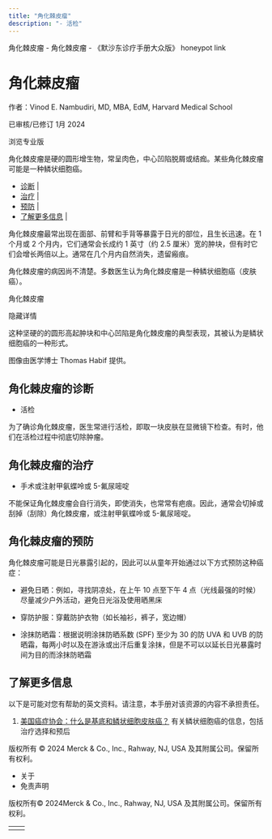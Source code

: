 ```yaml
---
title: "角化棘皮瘤"
description: "- 活检"
---
```


﻿角化棘皮瘤 \- 角化棘皮瘤 \- 《默沙东诊疗手册大众版》 honeypot link

# 角化棘皮瘤

作者：Vinod E. Nambudiri, MD, MBA, EdM, Harvard Medical School

已审核/已修订 1月 2024

浏览专业版

角化棘皮瘤是硬的圆形增生物，常呈肉色，中心凹陷脱屑或结痂。某些角化棘皮瘤可能是一种鳞状细胞癌。

- [诊断](#诊断_v26313465_zh) \|
- [治疗](#治疗_v26313485_zh) \|
- [预防](#预防_v26313472_zh) \|
- [了解更多信息](#了解更多信息_v43445864_zh) \|

角化棘皮瘤最常出现在面部、前臂和手背等暴露于日光的部位，且生长迅速。在 1 个月或 2 个月内，它们通常会长成约 1 英寸（约 2.5 厘米）宽的肿块，但有时它们会增长两倍以上。通常在几个月内自然消失，遗留瘢痕。

角化棘皮瘤的病因尚不清楚。多数医生认为角化棘皮瘤是一种鳞状细胞癌（皮肤癌）。

角化棘皮瘤



隐藏详情

这种坚硬的的圆形高起肿块和中心凹陷是角化棘皮瘤的典型表现，其被认为是鳞状细胞癌的一种形式。

图像由医学博士 Thomas Habif 提供。

## 角化棘皮瘤的诊断

- 活检


为了确诊角化棘皮瘤，医生常进行活检，即取一块皮肤在显微镜下检查。有时，他们在活检过程中彻底切除肿瘤。

## 角化棘皮瘤的治疗

- 手术或注射甲氨蝶呤或 5-氟尿嘧啶


不能保证角化棘皮瘤会自行消失，即使消失，也常常有疤痕。因此，通常会切掉或刮掉（刮除）角化棘皮瘤，或注射甲氨蝶呤或 5-氟尿嘧啶。

## 角化棘皮瘤的预防

角化棘皮瘤可能是日光暴露引起的，因此可以从童年开始通过以下方式预防这种癌症：

- 避免日晒：例如，寻找阴凉处，在上午 10 点至下午 4 点（光线最强的时候）尽量减少户外活动，避免日光浴及使用晒黑床

- 穿防护服：穿戴防护衣物（如长袖衫，裤子，宽边帽）

- 涂抹防晒霜：根据说明涂抹防晒系数 (SPF) 至少为 30 的防 UVA 和 UVB 的防晒霜，每两小时以及在游泳或出汗后重复涂抹，但是不可以以延长日光暴露时间为目的而涂抹防晒霜


## 了解更多信息

以下是可能对您有帮助的英文资料。请注意，本手册对该资源的内容不承担责任。

1. [美国癌症协会：什么是基底和鳞状细胞皮肤癌？](https://www.cancer.org/cancer/basal-and-squamous-cell-skin-cancer/about/what-is-basal-and-squamous-cell.html) 有关鳞状细胞癌的信息，包括治疗选择和预后




版权所有 © 2024
Merck & Co., Inc., Rahway, NJ, USA 及其附属公司。保留所有权利。

- 关于
- 免责声明

版权所有© 2024Merck & Co., Inc., Rahway, NJ, USA 及其附属公司。保留所有权利。

|     |     |
| --- | --- |
|  |  |